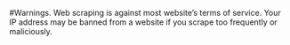#Warnings.
Web scraping is against most website’s terms of service. Your IP address may be banned from a website if you scrape too frequently or maliciously.
